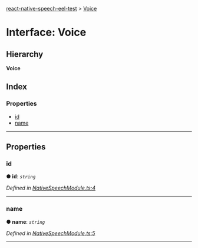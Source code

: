 [react-native-speech-eel-test](../README.md) > [Voice](../interfaces/voice.md)

# Interface: Voice

## Hierarchy

**Voice**

## Index

### Properties

* [id](voice.md#id)
* [name](voice.md#name)

---

## Properties

<a id="id"></a>

###  id

**● id**: *`string`*

*Defined in [NativeSpeechModule.ts:4](https://github.com/ericlewis/react-native-speech/blob/f509ee8/src/NativeSpeechModule.ts#L4)*

___
<a id="name"></a>

###  name

**● name**: *`string`*

*Defined in [NativeSpeechModule.ts:5](https://github.com/ericlewis/react-native-speech/blob/f509ee8/src/NativeSpeechModule.ts#L5)*

___

